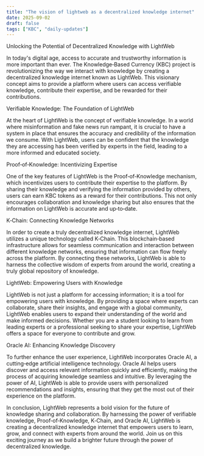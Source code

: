```yaml
---
title: "The vision of lightweb as a decentralized knowledge internet"
date: 2025-09-02
draft: false
tags: ["KBC", "daily-updates"]
---
```


Unlocking the Potential of Decentralized Knowledge with LightWeb

In today's digital age, access to accurate and trustworthy information is more important than ever. The Knowledge‑Based Currency (KBC) project is revolutionizing the way we interact with knowledge by creating a decentralized knowledge internet known as LightWeb. This visionary concept aims to provide a platform where users can access verifiable knowledge, contribute their expertise, and be rewarded for their contributions.

Verifiable Knowledge: The Foundation of LightWeb

At the heart of LightWeb is the concept of verifiable knowledge. In a world where misinformation and fake news run rampant, it is crucial to have a system in place that ensures the accuracy and credibility of the information we consume. With LightWeb, users can be confident that the knowledge they are accessing has been verified by experts in the field, leading to a more informed and educated society.

Proof‑of‑Knowledge: Incentivizing Expertise

One of the key features of LightWeb is the Proof‑of‑Knowledge mechanism, which incentivizes users to contribute their expertise to the platform. By sharing their knowledge and verifying the information provided by others, users can earn KBC tokens as a reward for their contributions. This not only encourages collaboration and knowledge sharing but also ensures that the information on LightWeb is accurate and up‑to‑date.

K‑Chain: Connecting Knowledge Networks

In order to create a truly decentralized knowledge internet, LightWeb utilizes a unique technology called K‑Chain. This blockchain‑based infrastructure allows for seamless communication and interaction between different knowledge networks, ensuring that information can flow freely across the platform. By connecting these networks, LightWeb is able to harness the collective wisdom of experts from around the world, creating a truly global repository of knowledge.

LightWeb: Empowering Users with Knowledge

LightWeb is not just a platform for accessing information; it is a tool for empowering users with knowledge. By providing a space where experts can collaborate, share their insights, and engage with a global community, LightWeb enables users to expand their understanding of the world and make informed decisions. Whether you are a student looking to learn from leading experts or a professional seeking to share your expertise, LightWeb offers a space for everyone to contribute and grow.

Oracle AI: Enhancing Knowledge Discovery

To further enhance the user experience, LightWeb incorporates Oracle AI, a cutting‑edge artificial intelligence technology. Oracle AI helps users discover and access relevant information quickly and efficiently, making the process of acquiring knowledge seamless and intuitive. By leveraging the power of AI, LightWeb is able to provide users with personalized recommendations and insights, ensuring that they get the most out of their experience on the platform.

In conclusion, LightWeb represents a bold vision for the future of knowledge sharing and collaboration. By harnessing the power of verifiable knowledge, Proof‑of‑Knowledge, K‑Chain, and Oracle AI, LightWeb is creating a decentralized knowledge internet that empowers users to learn, grow, and connect with experts from around the world. Join us on this exciting journey as we build a brighter future through the power of decentralized knowledge.
